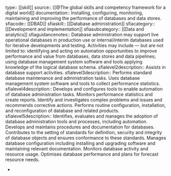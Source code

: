 type:: [[skill]]
source:: [[@The global skills and competency framework for a digital world]]
documentation:: Installing, configuring, monitoring, maintaining and improving the performance of databases and data stores.
sfiacode:: [[DBAD]]
sfiaskill:: [[Database administration]]
sfiacategory:: [[Development and implementation]]
sfiasubcategory:: [[Data and analytics]]
sfiaguidancenotes:: Database administration may support live operational databases in production use or internal/interim databases used for iterative developments and testing. Activities may include — but are not limited to: identifying and acting on automation opportunities to improve performance and value from databases, data stores and data pipelines; using database management system software and tools applying knowledge of the logical database schema.
sfialevel2description:: Assists in database support activities.
sfialevel3description:: Performs standard database maintenance and administration tasks. Uses database management system software and tools to collect performance statistics.
sfialevel4description:: Develops and configures tools to enable automation of database administration tasks. Monitors performance statistics and create reports. Identify and investigates complex problems and issues and recommends corrective actions. Performs routine configuration, installation, and reconfiguration of database and related products.
sfialevel5description:: Identifies, evaluates and manages the adoption of database administration tools and processes, including automation. Develops and maintains procedures and documentation for databases. Contributes to the setting of standards for definition, security and integrity of database objects and ensures conformance to these standards. Manages database configuration including installing and upgrading software and maintaining relevant documentation. Monitors database activity and resource usage. Optimises database performance and plans for forecast resource needs.

-